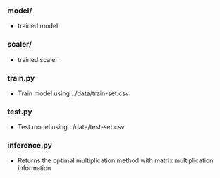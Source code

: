 ### model/

- trained model

### scaler/

- trained scaler

### train.py

- Train model using ../data/train-set.csv

### test.py

- Test model using ../data/test-set.csv

### inference.py

- Returns the optimal multiplication method with matrix multiplication information
